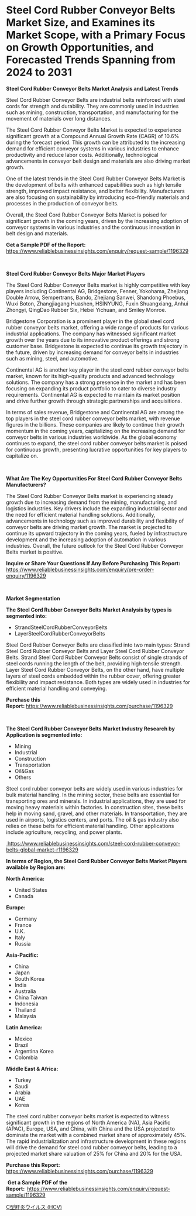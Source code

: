<p><h1>Steel Cord Rubber Conveyor Belts Market Size, and Examines its Market Scope, with a Primary Focus on Growth Opportunities, and Forecasted Trends Spanning from 2024 to 2031</h1></p><p><strong>Steel Cord Rubber Conveyor Belts Market Analysis and Latest Trends</strong></p>
<p><p>Steel Cord Rubber Conveyor Belts are industrial belts reinforced with steel cords for strength and durability. They are commonly used in industries such as mining, construction, transportation, and manufacturing for the movement of materials over long distances.</p><p>The Steel Cord Rubber Conveyor Belts Market is expected to experience significant growth at a Compound Annual Growth Rate (CAGR) of 10.6% during the forecast period. This growth can be attributed to the increasing demand for efficient conveyor systems in various industries to enhance productivity and reduce labor costs. Additionally, technological advancements in conveyor belt design and materials are also driving market growth.</p><p>One of the latest trends in the Steel Cord Rubber Conveyor Belts Market is the development of belts with enhanced capabilities such as high tensile strength, improved impact resistance, and better flexibility. Manufacturers are also focusing on sustainability by introducing eco-friendly materials and processes in the production of conveyor belts.</p><p>Overall, the Steel Cord Rubber Conveyor Belts Market is poised for significant growth in the coming years, driven by the increasing adoption of conveyor systems in various industries and the continuous innovation in belt design and materials.</p></p>
<p><strong>Get a Sample PDF of the Report:&nbsp;</strong> <a href="https://www.reliablebusinessinsights.com/enquiry/request-sample/1196329">https://www.reliablebusinessinsights.com/enquiry/request-sample/1196329</a></p>
<p>&nbsp;</p>
<p><strong>Steel Cord Rubber Conveyor Belts Major Market Players</strong></p>
<p><p>The Steel Cord Rubber Conveyor Belts market is highly competitive with key players including Continental AG, Bridgestone, Fenner, Yokohama, Zhejiang Double Arrow, Sempertrans, Bando, Zhejiang Sanwei, Shandong Phoebus, Wuxi Boton, Zhangjiagang Huashen, HSINYUNG, Fuxin Shuangxiang, Anhui Zhongyi, QingDao Rubber Six, Hebei Yichuan, and Smiley Monroe.</p><p>Bridgestone Corporation is a prominent player in the global steel cord rubber conveyor belts market, offering a wide range of products for various industrial applications. The company has witnessed significant market growth over the years due to its innovative product offerings and strong customer base. Bridgestone is expected to continue its growth trajectory in the future, driven by increasing demand for conveyor belts in industries such as mining, steel, and automotive.</p><p>Continental AG is another key player in the steel cord rubber conveyor belts market, known for its high-quality products and advanced technology solutions. The company has a strong presence in the market and has been focusing on expanding its product portfolio to cater to diverse industry requirements. Continental AG is expected to maintain its market position and drive further growth through strategic partnerships and acquisitions.</p><p>In terms of sales revenue, Bridgestone and Continental AG are among the top players in the steel cord rubber conveyor belts market, with revenue figures in the billions. These companies are likely to continue their growth momentum in the coming years, capitalizing on the increasing demand for conveyor belts in various industries worldwide. As the global economy continues to expand, the steel cord rubber conveyor belts market is poised for continuous growth, presenting lucrative opportunities for key players to capitalize on.</p></p>
<p>&nbsp;</p>
<p><strong>What Are The Key Opportunities For Steel Cord Rubber Conveyor Belts Manufacturers?</strong></p>
<p><p>The Steel Cord Rubber Conveyor Belts market is experiencing steady growth due to increasing demand from the mining, manufacturing, and logistics industries. Key drivers include the expanding industrial sector and the need for efficient material handling solutions. Additionally, advancements in technology such as improved durability and flexibility of conveyor belts are driving market growth. The market is projected to continue its upward trajectory in the coming years, fueled by infrastructure development and the increasing adoption of automation in various industries. Overall, the future outlook for the Steel Cord Rubber Conveyor Belts market is positive.</p></p>
<p><strong>Inquire or Share Your Questions If Any Before Purchasing This Report:</strong> <a href="https://www.reliablebusinessinsights.com/enquiry/pre-order-enquiry/1196329">https://www.reliablebusinessinsights.com/enquiry/pre-order-enquiry/1196329</a></p>
<p>&nbsp;</p>
<p><strong>Market Segmentation</strong></p>
<p><strong>The Steel Cord Rubber Conveyor Belts Market Analysis by types is segmented into:</strong></p>
<p><ul><li>StrandSteelCordRubberConveyorBelts</li><li>LayerSteelCordRubberConveyorBelts</li></ul></p>
<p><p>Steel Cord Rubber Conveyor Belts are classified into two main types: Strand Steel Cord Rubber Conveyor Belts and Layer Steel Cord Rubber Conveyor Belts. Strand Steel Cord Rubber Conveyor Belts consist of single strands of steel cords running the length of the belt, providing high tensile strength. Layer Steel Cord Rubber Conveyor Belts, on the other hand, have multiple layers of steel cords embedded within the rubber cover, offering greater flexibility and impact resistance. Both types are widely used in industries for efficient material handling and conveying.</p></p>
<p><strong>Purchase this Report:&nbsp;</strong><a href="https://www.reliablebusinessinsights.com/purchase/1196329">https://www.reliablebusinessinsights.com/purchase/1196329</a></p>
<p>&nbsp;</p>
<p><strong>The Steel Cord Rubber Conveyor Belts Market Industry Research by Application is segmented into:</strong></p>
<p><ul><li>Mining</li><li>Industrial</li><li>Construction</li><li>Transportation</li><li>Oil&Gas</li><li>Others</li></ul></p>
<p><p>Steel cord rubber conveyor belts are widely used in various industries for bulk material handling. In the mining sector, these belts are essential for transporting ores and minerals. In industrial applications, they are used for moving heavy materials within factories. In construction sites, these belts help in moving sand, gravel, and other materials. In transportation, they are used in airports, logistics centers, and ports. The oil & gas industry also relies on these belts for efficient material handling. Other applications include agriculture, recycling, and power plants.</p></p>
<p><a href="https://www.reliablebusinessinsights.com/steel-cord-rubber-conveyor-belts-global-market-r1196329">&nbsp;https://www.reliablebusinessinsights.com/steel-cord-rubber-conveyor-belts-global-market-r1196329</a></p>
<p><strong>In terms of Region, the Steel Cord Rubber Conveyor Belts Market Players available by Region are:</strong></p>
<p>
    <p> <strong> North America: </strong>
        <ul>
            <li>United States</li>
            <li>Canada</li>
        </ul>
        </p> 
    <p> <strong> Europe: </strong>
        <ul>
            <li>Germany</li>
            <li>France</li>
            <li>U.K.</li>
            <li>Italy</li>
            <li>Russia</li>
        </ul>
        </p> 
    <p> <strong> Asia-Pacific: </strong>
        <ul>
            <li>China</li>
            <li>Japan</li>
            <li>South Korea</li>
            <li>India</li>
            <li>Australia</li>
            <li>China Taiwan</li>
            <li>Indonesia</li>
            <li>Thailand</li>
            <li>Malaysia</li>
        </ul>
        </p> 
    <p> <strong> Latin America: </strong>
        <ul>
            <li>Mexico</li>
            <li>Brazil</li>
            <li>Argentina Korea</li>
            <li>Colombia</li>
        </ul>
        </p> 
    <p> <strong> Middle East & Africa: </strong>
        <ul>
            <li>Turkey</li>
            <li>Saudi</li>
            <li>Arabia</li>
            <li>UAE</li>
            <li>Korea</li>
        </ul>
    </p>
    </p>
<p><p>The steel cord rubber conveyor belts market is expected to witness significant growth in the regions of North America (NA), Asia Pacific (APAC), Europe, USA, and China, with China and the USA projected to dominate the market with a combined market share of approximately 45%. The rapid industrialization and infrastructure development in these regions will drive the demand for steel cord rubber conveyor belts, leading to a projected market share valuation of 25% for China and 20% for the USA.</p></p>
<p><strong>Purchase this Report: </strong><a href="https://www.reliablebusinessinsights.com/purchase/1196329">https://www.reliablebusinessinsights.com/purchase/1196329</a></p>
<p>&nbsp;<strong>Get a Sample PDF of the Report:&nbsp;&nbsp;</strong><a href="https://www.reliablebusinessinsights.com/enquiry/request-sample/1196329">https://www.reliablebusinessinsights.com/enquiry/request-sample/1196329</a></p>
<p><strong></strong></p>
<p><p><a href="https://github.com/sghwr779811674/Market-Research-Report-List-2/blob/main/619765591597.md">C型肝炎ウイルス (HCV)</a></p></p>
